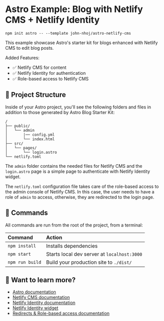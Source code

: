 # Astro Example: Blog with Netlify CMS + Netlify Identity

```
npm init astro -- --template john-nhoj/astro-netlify-cms
```

This example showcase Astro's starter kit for blogs enhanced with Netlify CMS to edit blog posts.

Added Features:

- ✅ Netlify CMS for content
- ✅ Netlify Identity for authentication
- ✅ Role-based access to Netlify CMS

## 🚀 Project Structure

Inside of your Astro project, you'll see the following folders and files in addition to those generated by Astro Blog Starter Kit:

```
/
├── public/
│   └── admin
│   	|── config.yml
│   	└── index.html
├── src/
│   └── pages/
│       └── login.astro
└── netlify.toml
```

The `admin` folder contains the needed files for Netlify CMS and the `login.astro` page is a simple page to authenticate with Netlify Identity widget.

The `netlify.toml` configuration file takes care of the role-based access to the admin console of Netlify CMS. In this case, the user needs to have a role of `admin` to access, otherwise, they are redirected to the login page.

## 🧞 Commands

All commands are run from the root of the project, from a terminal:

| Command         | Action                                      |
| :-------------- | :------------------------------------------ |
| `npm install`   | Installs dependencies                       |
| `npm start`     | Starts local dev server at `localhost:3000` |
| `npm run build` | Build your production site to `./dist/`     |

## 👀 Want to learn more?

- [Astro documentation](https://github.com/snowpackjs/astro)
- [Netlify CMS documentation](https://www.netlifycms.org/)
- [Netlify Identity documentation](https://docs.netlify.com/visitor-access/identity/)
- [Netlify Identity widget](https://github.com/netlify/netlify-identity-widget)
- [Redirects & Role-based access documentation](https://docs.netlify.com/visitor-access/role-based-access-control/)
